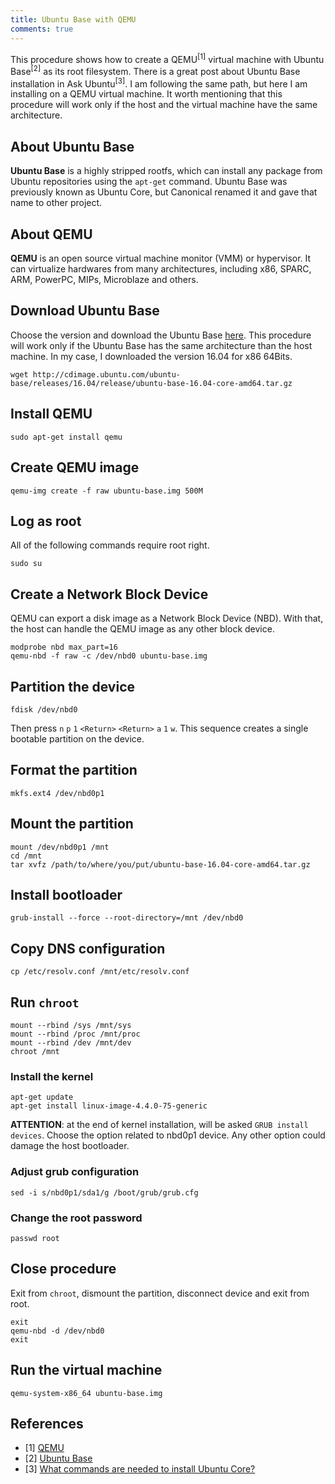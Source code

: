 ```yaml
---
title: Ubuntu Base with QEMU
comments: true
---
```


This procedure shows how to create a QEMU<sup>[1]</sup> virtual machine with Ubuntu Base<sup>[2]</sup> as its root filesystem.  There is a great post about Ubuntu Base installation in Ask Ubuntu<sup>[3]</sup>. I am following the same path, but here I am installing on a QEMU virtual machine. It worth mentioning that this procedure will work only if the host and the virtual machine have the same architecture.

## About Ubuntu Base

**Ubuntu Base** is a highly stripped rootfs, which can install any package from Ubuntu repositories using the `apt-get` command. Ubuntu Base was previously known as Ubuntu Core, but Canonical renamed it and gave that name to other project. 

## About QEMU

**QEMU** is an open source virtual machine monitor (VMM) or hypervisor. It can virtualize hardwares from many architectures, including x86, SPARC, ARM, PowerPC, MIPs, Microblaze and others.

## Download Ubuntu Base

Choose the version and download the Ubuntu Base [here](http://cdimage.ubuntu.com/ubuntu-base/releases/). This procedure will work only if the Ubuntu Base has the same architecture than the host machine. In my case, I downloaded the version 16.04 for x86 64Bits. 

```
wget http://cdimage.ubuntu.com/ubuntu-base/releases/16.04/release/ubuntu-base-16.04-core-amd64.tar.gz
```

## Install QEMU

```
sudo apt-get install qemu
```

## Create QEMU image

```
qemu-img create -f raw ubuntu-base.img 500M
```

## Log as root

All of the following commands require root right.

```
sudo su
```

## Create a Network Block Device

QEMU can export a disk image as a Network Block Device (NBD). With that, the host can handle the QEMU image as any other block device.  

```
modprobe nbd max_part=16
qemu-nbd -f raw -c /dev/nbd0 ubuntu-base.img
```

## Partition the device

```
fdisk /dev/nbd0
```

Then press `n` `p` `1` `<Return>` `<Return>` `a` `1` `w`. This sequence creates a single bootable partition on the device.

## Format the partition

```
mkfs.ext4 /dev/nbd0p1
```

## Mount the partition

```
mount /dev/nbd0p1 /mnt
cd /mnt
tar xvfz /path/to/where/you/put/ubuntu-base-16.04-core-amd64.tar.gz
```

## Install bootloader

```
grub-install --force --root-directory=/mnt /dev/nbd0
```

## Copy DNS configuration

```
cp /etc/resolv.conf /mnt/etc/resolv.conf
```

## Run `chroot`

```
mount --rbind /sys /mnt/sys
mount --rbind /proc /mnt/proc
mount --rbind /dev /mnt/dev
chroot /mnt
```

### Install the kernel

```
apt-get update 
apt-get install linux-image-4.4.0-75-generic
```

**ATTENTION**: at the end of kernel installation, will be asked `GRUB install devices`. Choose the option related to nbd0p1 device. Any other option could damage the host bootloader. 

### Adjust grub configuration

```
sed -i s/nbd0p1/sda1/g /boot/grub/grub.cfg
```

###  Change the root password

```
passwd root
```

## Close procedure

Exit from `chroot`, dismount the partition, disconnect device and exit from root.

```
exit
qemu-nbd -d /dev/nbd0
exit
```

## Run the virtual machine

```
qemu-system-x86_64 ubuntu-base.img
```

## References

* [1] [QEMU](http://www.qemu.org/)
* [2] [Ubuntu Base](https://wiki.ubuntu.com/Base)
* [3] [What commands are needed to install Ubuntu Core?](https://askubuntu.com/a/70139/413551)

